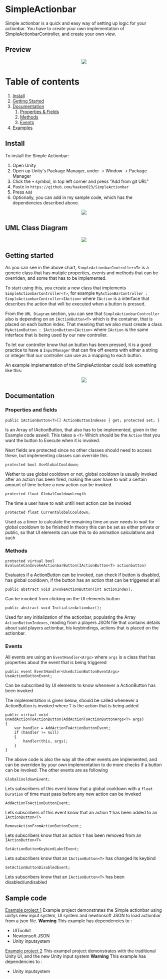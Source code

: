 # SimpleActionbar
Simple actionbar is a quick and easy way of setting up logic for your actionbar. You have to create 
your own implementation of SimpleActionbarController, and create your own view.

 ## Preview
 <p align="center">
 <img src="https://user-images.githubusercontent.com/20074902/118862335-e5588900-b8dd-11eb-9e9b-28ba4fac2eef.gif">
 </p>

# Table of contents
1. [Install](https://github.com/haakon023/SimpleActionbar#Install)
3. [Getting Started](https://github.com/haakon023/SimpleActionbar#Getting-started)
4. [Documentation](https://github.com/haakon023/SimpleActionbar#Documentation)
    1. [Properties & Fields](https://github.com/haakon023/SimpleActionbar#Properties-and-fields)
    2. [Methods](https://github.com/haakon023/SimpleActionbar#Methods)
    3. [Events](https://github.com/haakon023/SimpleActionbar#Events)
5. [Examples](https://github.com/haakon023/SimpleActionbar#Sample-code)

## Install

To install the Simple Actionbar:
1. Open Unity
2. Open up Unity's Package Manager, under -> Window -> Package Manager
3. Click the `+` symbol, in top left corner and press "Add from git URL"
4. Paste in `https://github.com/haakon023/SimpleActionbar` 
5. Press `Add`
6. Optionally, you can add in my sample code, which has the dependencies described above.
 <p align="center">
 <img src="https://user-images.githubusercontent.com/20074902/118721036-a289a900-b82a-11eb-9f8e-19c5146e960a.png">
 </p>


## UML Class Diagram
<p align="center">
<img src="https://user-images.githubusercontent.com/20074902/118694399-53cd1680-b80c-11eb-830d-d44cb4fc8ebb.png">
</p>


## Getting started
As you can see in the above chart, `SimpleActionbarController<T>` is a generic class that has mutiple properties, events and methods that can be overriden, and some that has to be implemented.

To start using this, you create a new class that implements `SimpleActionbarController<T>`, for example `MyActionBarController : SimpleActionbarController<IAction>`
where `IAction` is a interface that describes the action that will be executed when a button is pressed.

From the `UML Diagram` section, you can see that `SimpleActionbarController` also is depending on an `IActionButton<T>` which is the container, that is placed on each button index.
That meaning that we also must create a class `MyActionButton : IActionButton<IAction>`
where `IAction` is the same interface that is being used by our new controller.

To let our controller know that an button has been pressed, it is a good practice to have a `InputManager` that can fire off events with either a string or integer that our controller can use as a mapping to each button.

An example implementation of the SimpleActionbar could look something like this:

<p align="center">
<img src="https://user-images.githubusercontent.com/20074902/118721764-8e927700-b82b-11eb-9881-ac1ab19511b4.png">
</p>

## Documentation

### Properties and fields

`public IActionButton<T>[] ActionButtonIndexes { get; protected set; }`

Is an Array of IActionButton, that also has to be implemented, given in the Example code aswell. This takes a `<T>` Which should be the `Action` that you want the button to Execute when it is invoked.

Next fields are protected since no other classes should need to access these, but implementing classes can override this.

`protected bool UseGlobalCooldown;`

Wether to use global cooldown or not, global cooldown is usually invoked after an action has been fired, making the user have to wait a certain amount of time before
a new action can be invoked.

`protected float GlobalCooldownLength`

The time a user have to wait untill next action can be invoked

`protected float CurrentGlobalCooldown;`

Used as a timer to calculate the remaining time an user needs to wait for global cooldown to be finished
In theory this can be set as either private or public, so that UI elements can use this to do animation calculations and such

### Methods

`protected virtual bool EvaluateCanInvokeActionbarButton(IActionButton<T> actionbutton)`

Evaluates if a ActionButton can be invoked, can check if button is disabled, has global cooldown, if the button has an action that can be triggered at all

`public abstract void InvokeActionButton(int actionIndex);` 

Can be invoked from clicking on the UI elements button

`public abstract void InitializeActionbar();`

Used for any initialization of the actionbar, populating the Array `ActionButtonIndexes`, reading from a players JSON file that contains details about said players actionbar, his keybindings, actions that is placed on the actionbar.

### Events

All events are using an `EventHandler<Args>` where `args` is a class that has properties about the event that is being triggered


`public event EventHandler<UseActionButtonEventArgs> UseActionButtonEvent;`

Can be subscribed by UI elements to know whenever a ActionButton has been invoked

The implementation is given below, should be called whenever a ActionButton is invoked where `T` is the action that is being added
```
public virtual void OnAddActionToActionButton(AddActionToActionButtonArgs<T> args)
{
    var handler = AddActionToActionButtonEvent;
    if (handler != null)
    {
        handler(this, args);
    }
}
``` 

The above code is also the way all the other events are implemented, and can be overriden by your own implementation to do more checks if a button can be invoked.
The other events are as following

`GlobalCooldownEvent;`

Lets subscribers of this event know that a global cooldown with a `float Duration` of time must pass before any new action can be invoked

`AddActionToActionButtonEvent;`

Lets subscribers of this event know that an action `T` has been added to an `IActionButton<T>`

`RemoveActionFromActionButtonEvent;` 

Lets subscribers know that an action `T` has been removed from an `IActionButton<T>`

`SetActionButtonKeybindLabelEvent;`

Lets subscribers know that an `IActionButton<T>` has changed its keybind

`SetActionButtonDisabledEvent;`

Lets subscribers know that an `IActionButton<T>` has been disabled/undisabled


## Sample code
[Example project 1](https://github.com/haakon023/SimpleActionbar/tree/master/Samples%7E/Example1)
Example project demonstrates the Simple actionbar using unitys new input system, UI system and newtonsoft JSON to load actionbar from a json file.
**Warning** This example has dependencies to :

- UIToolkit
- Newtonsoft JSON
- Unity inputsystem

[Example project 2](https://github.com/haakon023/SimpleActionbar/tree/master/Samples%7E/ExampleWithStandardUI)
This exampel project demonstrates with the traditional Unity UI, and the new Unity input system
**Warning** This example has dependencies to :
- Unity inputsystem
